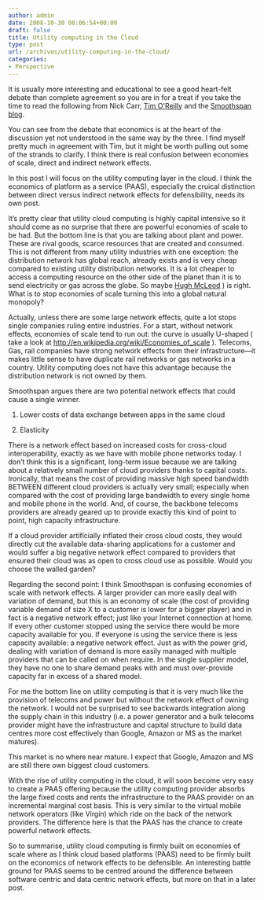 ```yaml
---
author: admin
date: 2008-10-30 08:06:54+00:00
draft: false
title: Utility computing in the Cloud
type: post
url: /archives/utility-computing-in-the-cloud/
categories:
- Perspective
---
```


It is usually more interesting and educational to see a good heart-felt debate than complete agreement so you are in for a treat if you take the time to read the following from Nick Carr, [Tim O'Reilly](http://zachbeauvais.com/wp-content/uploads/2008/10/web-20-and-cloud-computing.html) and the [Smoothspan blog](http://zachbeauvais.com/wp-content/uploads/2008/10/smoothspan.wordpress.com).

You can see from the debate that economics is at the heart of the discussion yet not understood in the same way by the three. I find myself pretty much in agreement with Tim, but it might be worth pulling out some of the strands to clarify. I think there is real confusion between economies of scale, direct and indirect network effects.

In this post I will focus on the utility computing layer in the cloud. I think the economics of platform as a service (PAAS), especially the cruical distinction between direct versus indirect network effects for defensibility, needs its own post.  

It’s pretty clear that utility cloud computing is highly capital intensive so it should come as no surprise that there are powerful economies of scale to be had. But the bottom line is that you are talking about plant and power. These are rival goods, scarce resources that are created and consumed. This is not different from many utility industries with one exception: the distribution network has global reach, already exists and is very cheap compared to existing utility distribution networks. It is a lot cheaper to access a computing resource on the other side of the planet than it is to send electricity or gas across the globe. So maybe [Hugh McLeod](http://) ) is right. What is to stop economies of scale turning this into a global natural monopoly?

Actually, unless there are some large network effects, quite a lot stops single companies ruling entire industries. For a start, without network effects, economies of scale tend to run out: the curve is usually U-shaped ( take a look at http://en.wikipedia.org/wiki/Economies_of_scale ). Telecoms, Gas, rail companies have strong network effects from their infrastructure—it makes little sense to have duplicate rail networks or gas networks in a country. Utility computing does not have this advantage because the distribution network is not owned by them.

Smoothspan argues there are two potential network effects that could cause a single winner.

1) Lower costs of data exchange between apps in the same cloud

2) Elasticity

There is a network effect based on increased costs for cross-cloud interoperability, exactly as we have with mobile phone networks today. I don’t think this is a significant, long-term issue because we are talking about a relatively small number of cloud providers thanks to capital costs. Ironically, that means the cost of providing massive high speed bandwidth BETWEEN different cloud providers is actually very small; especially when compared with the cost of providing large bandwidth to every single home and mobile phone in the world. And, of course, the backbone telecoms providers are already geared up to provide exactly this kind of point to point, high capacity infrastructure.

If a cloud provider artificially inflated their cross cloud costs, they would directly cut the available data-sharing applications for a customer and would suffer a big negative network effect compared to providers that ensured their cloud was as open to cross cloud use as possible. Would you choose the walled garden?

Regarding the second point: I think Smoothspan is confusing economies of scale with network effects. A larger provider can more easily deal with variation of demand, but this is an economy of scale (the cost of providing variable demand of size X to a customer is lower for a bigger player) and in fact is a negative network effect; just like your Internet connection at home. If every other customer stopped using the service there would be more capacity available for you. If everyone is using the service there is less capacity available: a negative network effect. Just as with the power grid, dealing with variation of demand is more easily managed with multiple providers that can be called on when require. In the single supplier model, they have no one to share demand peaks with and must over-provide capacity far in excess of a shared model.

For me the bottom line on utility computing is that it is very much like the provision of telecoms and power but without the network effect of owning the network. I would not be surprised to see backwards integration along the supply chain in this industry (i.e. a power generator and a bulk telecoms provider might have the infrastructure and capital structure to build data centres more cost effectively than Google, Amazon or MS as the market matures).

This market is no where near mature. I expect that Google, Amazon and MS are still there own biggest cloud customers.

With the rise of utility computing in the cloud, it will soon become very easy to create a PAAS offering because the utility computing provider absorbs the large fixed costs and rents the infrastructure to the PAAS provider on an incremental marginal cost basis. This is very similar to the virtual mobile network operators (like Virgin) which ride on the back of the network providers. The difference here is that the PAAS has the chance to create powerful network effects. 





So to summarise, utility cloud computing is firmly built on economies of scale where as I think cloud based platforms (PAAS) need to be firmly built on the economics of network effects to be defensible. An interesting battle ground for PAAS seems to be centred around the difference between software centric and data centric network effects, but more on that in a later post. 
